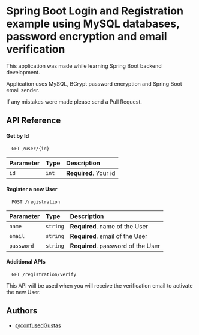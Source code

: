
# Spring Boot Login and Registration example using MySQL databases, password encryption and email verification

This application was made while learning Spring Boot backend development.

Application uses MySQL, BCrypt password encryption and Spring Boot email sender.

If any mistakes were made please send a Pull Request.
## API Reference

#### Get by Id

```http
  GET /user/{id}
```

| Parameter | Type     | Description                |
| :-------- | :------- | :------------------------- |
| `id` | `int` | **Required**. Your id |

#### Register a new User

```http
  POST /registration
```

| Parameter  | Type     | Description                        |
| :--------  | :------- | :--------------------------------- |
| `name`     | `string` | **Required**. name of the User     |
| `email`    | `string` | **Required**. email of the User    |
| `password` | `string` | **Required**. password of the User |


#### Additional APIs

```http
  GET /registration/verify
```

This API will be used when you will receive the verification email to activate the new User.





## Authors

- [@confusedGustas](https://github.com/confusedGustas)

